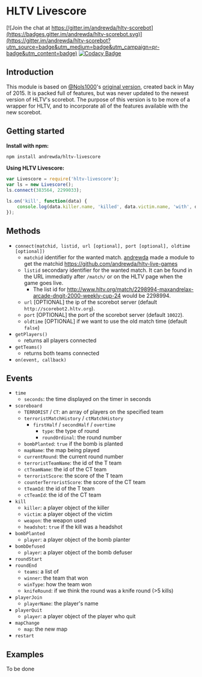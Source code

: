 # HLTV Livescore

[![Join the chat at https://gitter.im/andrewda/hltv-scorebot](https://badges.gitter.im/andrewda/hltv-scorebot.svg)](https://gitter.im/andrewda/hltv-scorebot?utm_source=badge&utm_medium=badge&utm_campaign=pr-badge&utm_content=badge)
[![Codacy Badge](https://api.codacy.com/project/badge/grade/52d5dd690f734a32b47b9cdc58b558b6)](https://www.codacy.com/app/dassonville-andrew/hltv-scorebot)

## Introduction

This module is based on [@Nols1000](https://github.com/Nols1000)'s [original version](https://github.com/Nols1000/hltv-scorebot), created back in May of 2015. It is packed full of features, but was never updated to the newest version of HLTV's scorebot. The purpose of this version is to be more of a wrapper for HLTV, and to incorporate all of the features available with the new scorebot.

## Getting started

**Install with npm:**
```bash
npm install andrewda/hltv-livescore
```

**Using HLTV Livescore:**
```javascript
var Livescore = require('hltv-livescore');
var ls = new Livescore();
ls.connect(383564, 2299033);

ls.on('kill', function(data) {
    console.log(data.killer.name, 'killed', data.victim.name, 'with', data.weapon, data.headshot ? '(headshot)' : '');
});
```

## Methods

- `connect(matchid, listid, url [optional], port [optional], oldtime [optional])`
    - `matchid` identifier for the wanted match. [andrewda](https://github.com/andrewda) made a module to get the matchid <https://github.com/andrewda/hltv-live-games>
    - `listid` secondary identifier for the wanted match. It can be found in the URL immediatly after `/match/` or on the HLTV page when the game goes live.
       - The list id for http://www.hltv.org/match/2298994-maxandrelax-arcade-dngit-2000-weekly-cup-24 would be 2298994.
    - `url` [OPTIONAL] the ip of the scorebot server (default `http://scorebot2.hltv.org`).
    - `port` [OPTIONAL] the port of the scorebot server (default `10022`).
    - `oldtime` [OPTIONAL] if we want to use the old match time (default `false`)
- `getPlayers()`
    - returns all players connected
- `getTeams()`
    - returns both teams connected
- `on(event, callback)`

## Events
- `time`
    - `seconds`: the time displayed on the timer in seconds
- `scoreboard`
    - `TERRORIST` / `CT`: an array of players on the specified team
    - `terroristMatchHistory` / `ctMatchHistory`
        - `firstHalf` / `secondHalf` / `overtime`
            - `type`: the type of round
            - `roundOrdinal`: the round number
    - `bombPlanted`: `true` if the bomb is planted
    - `mapName`: the map being played
    - `currentRound`: the current round number
    - `terroristTeamName`: the id of the T team
    - `ctTeamName`: the id of the CT team
    - `terroristScore`: the score of the T team
    - `counterTerroristScore`: the score of the CT team
    - `tTeamId`: the id of the T team
    - `ctTeamId`: the id of the CT team
- `kill`
    - `killer`: a player object of the killer
    - `victim`: a player object of the victim
    - `weapon`: the weapon used
    - `headshot`: `true` if the kill was a headshot
- `bombPlanted`
    - `player`: a player object of the bomb planter
- `bombDefused`
    - `player`: a player object of the bomb defuser
- `roundStart`
- `roundEnd`
    - `teams`: a list of
    - `winner`: the team that won
    - `winType`: how the team won
    - `knifeRound`: if we think the round was a knife round (>5 kills)
- `playerJoin`
    - `playerName`: the player's name
- `playerQuit`
    - `player`: a player object of the player who quit
- `mapChange`
    - `map`: the new map
- `restart`

## Examples

To be done
